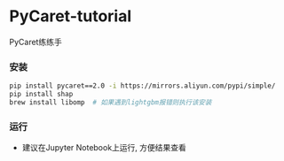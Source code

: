 # PyCaret-tutorial
PyCaret练练手

### 安装  
```bash
pip install pycaret==2.0 -i https://mirrors.aliyun.com/pypi/simple/
pip install shap
brew install libomp  # 如果遇到lightgbm报错则执行该安装
```

### 运行
* 建议在Jupyter Notebook上运行, 方便结果查看


